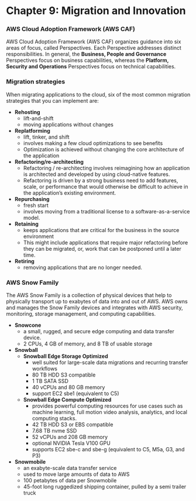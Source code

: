 # Chapter 9: Migration and Innovation

### AWS Cloud Adoption Framework (AWS CAF)
AWS Cloud Adoption Framework (AWS CAF) organizes guidance into six areas of focus, called Perspectives. Each Perspective addresses distinct responsibilities. In general, the **Business, People and Governance** Perspectives focus on business capabilities, whereas the **Platform, Security and Operations** Perspectives focus on technical capabilities.


### Migration strategies
When migrating applications to the cloud, six of the most common migration strategies that you can implement are:
  - **Rehosting**
    - lift-and-shift
    - moving applications without changes 
  - **Replatforming**
    - lift, tinker, and shift
    - involves making a few cloud optimizations to see benefits
    - Optimization is achieved without changing the core architecture of the application
  - **Refactoring/re-architecting**
    - Refactoring / re-architecting involves reimagining how an application is architected and developed by using cloud-native features.
    - Refactoring is driven by a strong business need to add features, scale, or performance that would otherwise be difficult to achieve in the application’s existing environment.
  - **Repurchasing**
    - fresh start
    - involves moving from a traditional license to a software-as-a-service model.  
  - **Retaining**
    - keeps applications that are critical for the business in the source environment 
    - This might include applications that require major refactoring before they can be migrated, or, work that can be postponed until a later time.
  - **Retiring**
    - removing applications that are no longer needed.


### AWS Snow Family
The AWS Snow Family is a collection of physical devices that help to physically transport up to exabytes of data into and out of AWS. AWS owns and manages the Snow Family devices and integrates with AWS security, monitoring, storage management, and computing capabilities.  
  - **Snowcone**
    - a small, rugged, and secure edge computing and data transfer device. 
    - 2 CPUs, 4 GB of memory, and 8 TB of usable storage
  - **Snowball**
    - **Snowball Edge Storage Optimized**
      - well suited for large-scale data migrations and recurring transfer workflows
      - 80 TB HDD S3 compatible
      - 1 TB SATA SSD
      - 40 vCPUs and 80 GB memory
      - support EC2 sbe1 (equivalent to C5)
    - **Snowball Edge Compute Optimized**
      - provides powerful computing resources for use cases such as machine learning, full motion video analysis, analytics, and local computing stacks. 
      - 42 TB HDD S3 or EBS compatible
      - 7.68 TB nvme SSD
      - 52 vCPUs and 208 GB memory
      - optional NVIDIA Tesla V100 GPU
      - supports EC2 sbe-c and sbe-g (equivalent to C5, M5a, G3, and P3)
  - **Snowmobile**
    - an exabyte-scale data transfer service
    - used to move large amounts of data to AWS
    - 100 petabytes of data per Snowmobile
    - 45-foot long ruggedized shipping container, pulled by a semi trailer truck
